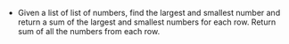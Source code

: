 - Given a list of list of numbers, find the largest and smallest number and return a sum of the largest and smallest numbers for each row. Return sum of all the numbers from each row.
